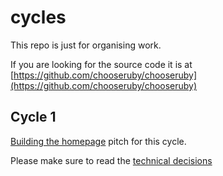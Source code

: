 # cycles

This repo is just for organising work.

If you are looking for the source code it is at [https://github.com/chooseruby/chooseruby](https://github.com/chooseruby/chooseruby)

## Cycle 1

[Building the homepage](https://github.com/chooseruby/cycles/issues/2) pitch for this cycle.

Please make sure to read the [technical decisions](https://github.com/chooseruby/technical-decisions)
